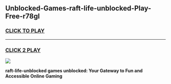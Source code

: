 
## Unblocked-Games-raft-life-unblocked-Play-Free-r78gl
<h3>
<a href="https://premium76.site?title=raft-life-unblocked&ref=23A">CLICK TO PLAY</a></h3>
<hr>

<h3>
<a href="https://premium76.site?title=raft-life-unblocked&ref=23A">CLICK 2 PLAY</a>
  
</h3>

<a href="https://premium76.site?title=raft-life-unblocked&ref=23A"><img src="https://clearcache.store/games.png"></a>


**raft-life-unblocked games unblocked: Your Gateway to Fun and Accessible Online Gaming**
